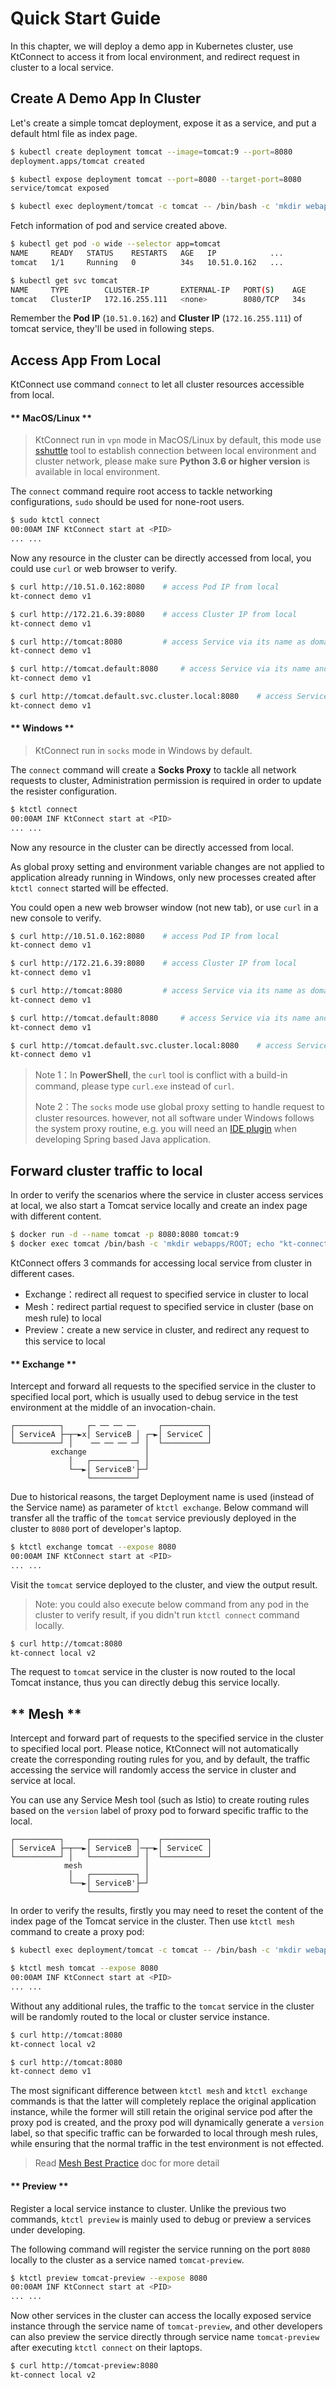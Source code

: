 # Quick Start Guide

In this chapter, we will deploy a demo app in Kubernetes cluster, use KtConnect to access it from local environment, and redirect request in cluster to a local service.

## Create A Demo App In Cluster

Let's create a simple tomcat deployment, expose it as a service, and put a default html file as index page.

```bash
$ kubectl create deployment tomcat --image=tomcat:9 --port=8080
deployment.apps/tomcat created

$ kubectl expose deployment tomcat --port=8080 --target-port=8080
service/tomcat exposed

$ kubectl exec deployment/tomcat -c tomcat -- /bin/bash -c 'mkdir webapps/ROOT; echo "kt-connect demo v1" > webapps/ROOT/index.html'
```

Fetch information of pod and service created above.

```bash
$ kubectl get pod -o wide --selector app=tomcat
NAME     READY   STATUS    RESTARTS   AGE   IP            ...
tomcat   1/1     Running   0          34s   10.51.0.162   ...

$ kubectl get svc tomcat
NAME     TYPE        CLUSTER-IP       EXTERNAL-IP   PORT(S)    AGE
tomcat   ClusterIP   172.16.255.111   <none>        8080/TCP   34s
```

Remember the **Pod IP** (`10.51.0.162`) and **Cluster IP** (`172.16.255.111`) of tomcat service, they'll be used in following steps.

## Access App From Local

KtConnect use command `connect` to let all cluster resources accessible from local.

<!-- tabs:start -->

#### ** MacOS/Linux **

> KtConnect run in `vpn` mode in MacOS/Linux by default, this mode use [sshuttle](https://github.com/sshuttle/sshuttle) tool to establish connection between local environment and cluster network, please make sure **Python 3.6 or higher version** is available in local environment.

The `connect` command require root access to tackle networking configurations, `sudo` should be used for none-root users.

```bash
$ sudo ktctl connect
00:00AM INF KtConnect start at <PID>
... ...
```

Now any resource in the cluster can be directly accessed from local, you could use `curl` or web browser to verify.

```bash
$ curl http://10.51.0.162:8080    # access Pod IP from local
kt-connect demo v1

$ curl http://172.21.6.39:8080    # access Cluster IP from local
kt-connect demo v1

$ curl http://tomcat:8080         # access Service via its name as domain name
kt-connect demo v1

$ curl http://tomcat.default:8080     # access Service via its name and namespace as domain name
kt-connect demo v1

$ curl http://tomcat.default.svc.cluster.local:8080    # access Service via fully qualified domain name
kt-connect demo v1
```

#### ** Windows **

> KtConnect run in `socks` mode in Windows by default.

The `connect` command will create a **Socks Proxy** to tackle all network requests to cluster, Administration permission is required in order to update the resister configuration.

```bash
$ ktctl connect                     
00:00AM INF KtConnect start at <PID>
... ...
```

Now any resource in the cluster can be directly accessed from local.

As global proxy setting and environment variable changes are not applied to application already running in Windows, only new processes created after `ktctl connect` started will be effected.

You could open a new web browser window (not new tab), or use `curl` in a new console to verify.

```bash
$ curl http://10.51.0.162:8080    # access Pod IP from local
kt-connect demo v1

$ curl http://172.21.6.39:8080    # access Cluster IP from local
kt-connect demo v1

$ curl http://tomcat:8080         # access Service via its name as domain name
kt-connect demo v1

$ curl http://tomcat.default:8080     # access Service via its name and namespace as domain name
kt-connect demo v1

$ curl http://tomcat.default.svc.cluster.local:8080    # access Service via fully qualified domain name
kt-connect demo v1
```

> Note 1：In **PowerShell**, the `curl` tool is conflict with a build-in command, please type `curl.exe` instead of `curl`.
>
> Note 2：The `socks` mode use global proxy setting to handle request to cluster resources. however, not all software under Windows follows the system proxy routine, e.g. you will need an [IDE plugin](zh-cn/guide/how-to-use-in-idea.md) when developing Spring based Java application.

<!-- tabs:end -->

## Forward cluster traffic to local

In order to verify the scenarios where the service in cluster access services at local, we also start a Tomcat service locally and create an index page with different content.

```bash
$ docker run -d --name tomcat -p 8080:8080 tomcat:9
$ docker exec tomcat /bin/bash -c 'mkdir webapps/ROOT; echo "kt-connect local v2" > webapps/ROOT/index.html'
```
KtConnect offers 3 commands for accessing local service from cluster in different cases.

- Exchange：redirect all request to specified service in cluster to local
- Mesh：redirect partial request to specified service in cluster (base on mesh rule) to local
- Preview：create a new service in cluster, and redirect any request to this service to local

<!-- tabs:start -->

#### ** Exchange **

Intercept and forward all requests to the specified service in the cluster to specified local port, which is usually used to debug service in the test environment at the middle of an invocation-chain.

```text
┌──────────┐     ┌─ ── ── ──     ┌──────────┐
│ ServiceA ├─┬─►x│ ServiceB │ ┌─►│ ServiceC │
└──────────┘ │    ── ── ── ─┘ │  └──────────┘
         exchange             │
             │   ┌──────────┐ │
             └──►│ ServiceB'├─┘
                 └──────────┘
```

Due to historical reasons, the target Deployment name is used (instead of the Service name) as parameter of `ktctl exchange`. Below command will transfer all the traffic of the `tomcat` service previously deployed in the cluster to `8080` port of developer's laptop.

```bash
$ ktctl exchange tomcat --expose 8080
00:00AM INF KtConnect start at <PID>
... ...
```

Visit the `tomcat` service deployed to the cluster, and view the output result.

> Note: you could also execute below command from any pod in the cluster to verify result, if you didn't run `ktctl connect` command locally.

```bash
$ curl http://tomcat:8080
kt-connect local v2
```

The request to `tomcat` service in the cluster is now routed to the local Tomcat instance, thus you can directly debug this service locally.

## ** Mesh **

Intercept and forward part of requests to the specified service in the cluster to specified local port. Please notice, KtConnect will not automatically create the corresponding routing rules for you, and by default, the traffic accessing the service will randomly access the service in cluster and service at local.

You can use any Service Mesh tool (such as Istio) to create routing rules based on the `version` label of proxy pod to forward specific traffic to the local.

```text
┌──────────┐     ┌──────────┐    ┌──────────┐
│ ServiceA ├─┬──►│ ServiceB │─┬─►│ ServiceC │
└──────────┘ │   └──────────┘ │  └──────────┘
            mesh              │
             │   ┌──────────┐ │
             └──►│ ServiceB'├─┘
                 └──────────┘
```

In order to verify the results, firstly you may need to reset the content of the index page of the Tomcat service in the cluster. Then use `ktctl mesh` command to create a proxy pod:

```bash
$ kubectl exec deployment/tomcat -c tomcat -- /bin/bash -c 'mkdir webapps/ROOT; echo "kt-connect demo v1" > webapps/ROOT/index.html'

$ ktctl mesh tomcat --expose 8080  
00:00AM INF KtConnect start at <PID>
... ...
```

Without any additional rules, the traffic to the `tomcat` service in the cluster will be randomly routed to the local or cluster service instance.

```bash
$ curl http://tomcat:8080
kt-connect local v2

$ curl http://tomcat:8080
kt-connect demo v1
```

The most significant difference between `ktctl mesh` and `ktctl exchange` commands is that the latter will completely replace the original application instance, while the former will still retain the original service pod after the proxy pod is created, and the proxy pod will dynamically generate a `version` label, so that specific traffic can be forwarded to local through mesh rules, while ensuring that the normal traffic in the test environment is not effected.

> Read [Mesh Best Practice](/zh-cn/guide/mesh) doc for more detail

#### ** Preview **

Register a local service instance to cluster. Unlike the previous two commands, `ktctl preview` is mainly used to debug or preview a services under developing.

The following command will register the service running on the port `8080` locally to the cluster as a service named `tomcat-preview`.

```bash
$ ktctl preview tomcat-preview --expose 8080
00:00AM INF KtConnect start at <PID>
... ...
```

Now other services in the cluster can access the locally exposed service instance through the service name of `tomcat-preview`, and other developers can also preview the service directly through service name `tomcat-preview` after executing `ktctl connect` on their laptops.

```bash
$ curl http://tomcat-preview:8080
kt-connect local v2
```

<!-- tabs:end -->
